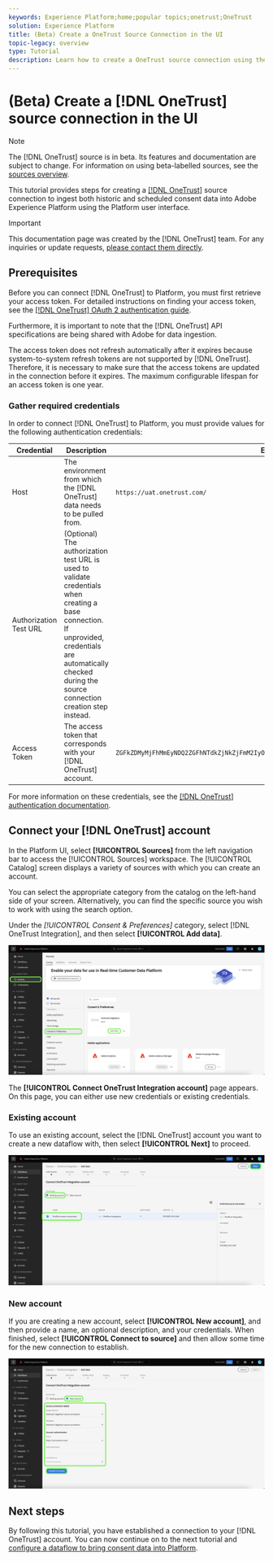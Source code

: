 ```yaml
---
keywords: Experience Platform;home;popular topics;onetrust;OneTrust
solution: Experience Platform
title: (Beta) Create a OneTrust Source Connection in the UI
topic-legacy: overview
type: Tutorial
description: Learn how to create a OneTrust source connection using the Adobe Experience Platform UI.
---
```

# (Beta) Create a [!DNL OneTrust] source connection in the UI

>[!NOTE]
>
>The [!DNL OneTrust] source is in beta. Its features and documentation are subject to change. For information on using beta-labelled sources, see the [sources overview](../../../../home.md#terms-and-conditions).

This tutorial provides steps for creating a [[!DNL OneTrust]](https://my.onetrust.com/s/contactsupport?language=en_US) source connection to ingest both historic and scheduled consent data into Adobe Experience Platform using the Platform user interface.

>[!IMPORTANT]
>
>This documentation page was created by the [!DNL OneTrust] team. For any inquiries or update requests, [please contact them directly](https://my.onetrust.com/s/contactsupport?language=en_US).

## Prerequisites

Before you can connect [!DNL OneTrust] to Platform, you must first retrieve your access token. For detailed instructions on finding your access token, see the [[!DNL OneTrust] OAuth 2 authentication guide](https://developer.onetrust.com/docs/api-docs-v3/b3A6MjI4OTUyOTc-generate-access-token).

Furthermore, it is important to note that the [!DNL OneTrust] API specifications are being shared with Adobe for data ingestion.

The access token does not refresh automatically after it expires because system-to-system refresh tokens are not supported by [!DNL OneTrust]. Therefore, it is necessary to make sure that the access tokens are updated in the connection before it expires. The maximum configurable lifespan for an access token is one year.

### Gather required credentials

In order to connect [!DNL OneTrust] to Platform, you must provide values for the following authentication credentials:

| Credential | Description | Example |
| --- | --- | --- |
| Host | The environment from which the [!DNL OneTrust] data needs to be pulled from. | `https://uat.onetrust.com/` |
| Authorization Test URL | (Optional) The authorization test URL is used to validate credentials when creating a base connection. If unprovided, credentials are automatically checked during the source connection creation step instead. | |
| Access Token | The access token that corresponds with your [!DNL OneTrust] account. | `ZGFkZDMyMjFhMmEyNDQ2ZGFhNTdkZjNkZjFmM2IyOWE6QjlUSERVUTNjOFVsRmpEZTJ6Vk9oRnF3Sk8xNlNtcm4=` |

For more information on these credentials, see the [[!DNL OneTrust] authentication documentation](https://developer.onetrust.com/docs/api-docs-v3/b3A6MjI4OTUyOTc-generate-access-token).

## Connect your [!DNL OneTrust] account

In the Platform UI, select **[!UICONTROL Sources]** from the left navigation bar to access the [!UICONTROL Sources] workspace. The [!UICONTROL Catalog] screen displays a variety of sources with which you can create an account.

You can select the appropriate category from the catalog on the left-hand side of your screen. Alternatively, you can find the specific source you wish to work with using the search option.

Under the *[!UICONTROL Consent & Preferences]* category, select [!DNL OneTrust Integration], and then select **[!UICONTROL Add data]**.

![catalog](../../../../images/tutorials/create/onetrust/catalog.png)

The **[!UICONTROL Connect OneTrust Integration account]** page appears. On this page, you can either use new credentials or existing credentials.

### Existing account

To use an existing account, select the [!DNL OneTrust] account you want to create a new dataflow with, then select **[!UICONTROL Next]** to proceed.

![existing](../../../../images/tutorials/create/onetrust/existing.png)

### New account

If you are creating a new account, select **[!UICONTROL New account]**, and then provide a name, an optional description, and your credentials. When finished, select **[!UICONTROL Connect to source]** and then allow some time for the new connection to establish.

![new](../../../../images/tutorials/create/onetrust/new.png)

## Next steps

By following this tutorial, you have established a connection to your [!DNL OneTrust] account. You can now continue on to the next tutorial and [configure a dataflow to bring consent data into Platform](../../dataflow/consent-and-preferences.md).